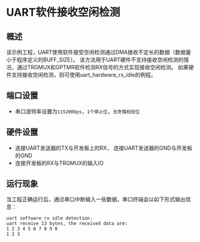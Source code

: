 # UART软件接收空闲检测

## 概述

该示例工程，UART使用软件接受空闲检测通过DMA接收不定长的数据（数据量小于程序定义的BUFF_SIZE）。
该方法用于UART硬件不支持接收空闲检测的情况，通过TRGMUX和GPTMR软件检测RX信号的方式实现接收空闲检测。
如果硬件支持接收空闲检测，则可使用uart_hardware_rx_idle的例程。

## 端口设置

-  串口波特率设置为``115200bps``，``1个停止位``，``无奇偶校验位``

## 硬件设置
- 连接UART发送器的TX与开发板上的RX， 连接UART发送器的GND与开发板的GND
- 连接开发板的RX与TRGMUX的输入IO

## 运行现象

当工程正确运行后，通过串口中断输入一些数据，串口终端会以如下形式输出信息：
```console
uart software rx idle detection.
uart receive 13 bytes, the received data are:
1 2 3 4 5 6 7 8 9 0
1 2 3
```

